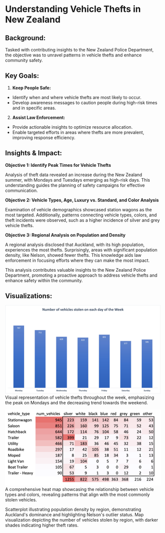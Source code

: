 # Understanding Vehicle Thefts in New Zealand

## Background: 
Tasked with contributing insights to the New Zealand Police Department, the objective was to unravel patterns in vehicle thefts and enhance community safety.

## Key Goals: 
1. **Keep People Safe:**
- Identify when and where vehicle thefts are most likely to occur.
- Develop awareness messages to caution people during high-risk times and in specific areas.

2. **Assist Law Enforcement:**
- Provide actionable insights to optimize resource allocation.
- Enable targeted efforts in areas where thefts are more prevalent, improving response efficiency.

## Insights & Impact:
**Objective 1: Identify Peak Times for Vehicle Thefts** 

Analysis of theft data revealed an increase during the New Zealand summer, with Mondays and Tuesdays emerging as high-risk days. This understanding guides the planning of safety campaigns for effective communication.

**Objective 2: Vehicle Types, Age, Luxury vs. Standard, and Color Analysis**

Examination of vehicle demographics showcased station wagons as the most targeted. Additionally, patterns connecting vehicle types, colors, and theft incidents were observed, such as a higher incidence of silver and grey vehicle thefts.

**Objective 3: Regional Analysis on Population and Density**

A regional analysis disclosed that Auckland, with its high population, experiences the most thefts. Surprisingly, areas with significant population density, like Nelson, showed fewer thefts. This knowledge aids law enforcement in focusing efforts where they can make the most impact.

This analysis contributes valuable insights to the New Zealand Police Department, promoting a proactive approach to address vehicle thefts and enhance safety within the community.

## Visualizations: 
![image](https://github.com/anmolvir-kaur/MotorVehicleTheftsAnalysis/blob/main/bar%20chart.jpg)
Visual representation of vehicle thefts throughout the week, emphasizing the peak on Mondays and the decreasing trend towards the weekend.

![image](https://github.com/anmolvir-kaur/MotorVehicleTheftsAnalysis/blob/main/heat%20map.png)
A comprehensive heat map showcasing the relationship between vehicle types and colors, revealing patterns that align with the most commonly stolen vehicles.

Scatterplot illustrating population density by region, demonstrating Auckland's dominance and highlighting Nelson's outlier status.
Map visualization depicting the number of vehicles stolen by region, with darker shades indicating higher theft rates.
